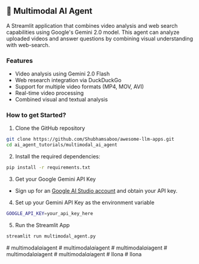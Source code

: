 ## 🧬 Multimodal AI Agent

A Streamlit application that combines video analysis and web search capabilities using Google's Gemini 2.0 model. This agent can analyze uploaded videos and answer questions by combining visual understanding with web-search.

### Features

- Video analysis using Gemini 2.0 Flash
- Web research integration via DuckDuckGo
- Support for multiple video formats (MP4, MOV, AVI)
- Real-time video processing
- Combined visual and textual analysis

### How to get Started?

1. Clone the GitHub repository

```bash
git clone https://github.com/Shubhamsaboo/awesome-llm-apps.git
cd ai_agent_tutorials/multimodal_ai_agent
```
2. Install the required dependencies:

```bash
pip install -r requirements.txt
```
3. Get your Google Gemini API Key

- Sign up for an [Google AI Studio account](https://aistudio.google.com/apikey) and obtain your API key.

4. Set up your Gemini API Key as the environment variable

```bash
GOOGLE_API_KEY=your_api_key_here
```

5. Run the Streamlit App
```bash
streamlit run multimodal_agent.py
```
#   m u l t i m o d a l _ a i _ a g e n t  
 #   m u l t i m o d a l _ a i _ a g e n t  
 #   m u l t i m o d a l _ a i _ a g e n t  
 #   m u l t i m o d a l _ a i _ a g e n t  
 #   m u l t i m o d a l _ a i _ a g e n t  
 #   I l o n a  
 #   I l o n a  
 